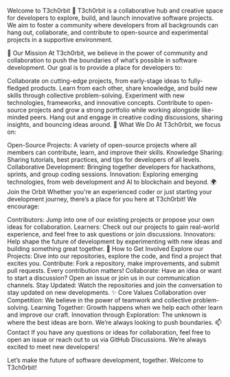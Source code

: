 Welcome to T3ch0rbit 🌌
T3ch0rbit is a collaborative hub and creative space for developers to explore, build, and launch innovative software projects. We aim to foster a community where developers from all backgrounds can hang out, collaborate, and contribute to open-source and experimental projects in a supportive environment.

🌟 Our Mission
At T3ch0rbit, we believe in the power of community and collaboration to push the boundaries of what’s possible in software development. Our goal is to provide a place for developers to:

Collaborate on cutting-edge projects, from early-stage ideas to fully-fledged products.
Learn from each other, share knowledge, and build new skills through collective problem-solving.
Experiment with new technologies, frameworks, and innovative concepts.
Contribute to open-source projects and grow a strong portfolio while working alongside like-minded peers.
Hang out and engage in creative coding discussions, sharing insights, and bouncing ideas around.
🚀 What We Do
At T3ch0rbit, we focus on:

Open-Source Projects: A variety of open-source projects where all members can contribute, learn, and improve their skills.
Knowledge Sharing: Sharing tutorials, best practices, and tips for developers of all levels.
Collaborative Development: Bringing together developers for hackathons, sprints, and group coding sessions.
Innovation: Exploring emerging technologies, from web development and AI to blockchain and beyond.
🌍 Join the Orbit
Whether you're an experienced coder or just starting your development journey, there’s a place for you here at T3ch0rbit! We encourage:

Contributors: Jump into one of our existing projects or propose your own ideas for collaboration.
Learners: Check out our projects to gain real-world experience, and feel free to ask questions or join discussions.
Innovators: Help shape the future of development by experimenting with new ideas and building something great together.
🤝 How to Get Involved
Explore our Projects: Dive into our repositories, explore the code, and find a project that excites you.
Contribute: Fork a repository, make improvements, and submit pull requests. Every contribution matters!
Collaborate: Have an idea or want to start a discussion? Open an issue or join us in our communication channels.
Stay Updated: Watch the repositories and join the conversation to stay updated on new developments.
✨ Core Values
Collaboration over Competition: We believe in the power of teamwork and collective problem-solving.
Learning Together: Growth happens when we help each other learn and improve our craft.
Innovation through Exploration: The unknown is where the best ideas are born. We’re always looking to push boundaries.
📫 Contact
If you have any questions or ideas for collaboration, feel free to open an issue or reach out to us via GitHub Discussions. We’re always excited to meet new developers!

Let’s make the future of software development, together. Welcome to T3ch0rbit!

